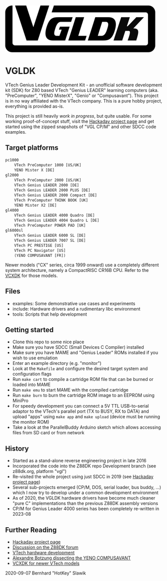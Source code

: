 ![VGLDK Logo](/info/VGLDKLogo.svg)
# VGLDK
VTech Genius Leader Development Kit - an unofficial software development kit (SDK) for Z80 based VTech "Genius LEADER" learning computers (aka. "PreComputer", "YENO MisterX", "Genio" or "Compusavant").
This project is in no way affiliated with the VTech company. This is a pure hobby project, everything is provided as-is.

This project is still heavily *work in progress*, but quite usable. For some working proof-of-concept stuff, visit the [Hackaday project page](https://hackaday.io/project/166921-v-tech-genius-leader-precomputer-hacking) and get started using the zipped snapshots of "VGL CP/M" and other SDCC code examples.


## Target platforms
	pc1000
		VTech PreComputer 1000 [US/UK]
		YENO Mister X [DE]
	gl2000
		VTech PreComputer 2000 [US/UK]
		VTech Genius LEADER 2000 [DE]
		VTech Genius LEADER 2000 PLUS [DE]
		VTech Genius LEADER 2000 Compact [DE]
		VTech PreComputer THINK BOOK [UK]
		YENO Mister X2 [DE]
	gl4000
		VTech Genius LEADER 4000 Quadro [DE]
		VTech Genius LEADER 4004 Quadro L [DE]
		VTech PreComputer POWER PAD [UK]
	gl6000sl
		VTech Genius LEADER 6000 SL [DE]
		VTech Genius LEADER 7007 SL [DE]
		VTech PC PRESTIGE [US]
		VTech PC Navigator [US]
		(YENO COMPUSAVANT [FR])

Newer models ("CX" series, circa 1999 onward) use a completely different system architecture, namely a CompactRISC CR16B CPU. Refer to the [VCXDK](https://www.github.com/hotkeymuc/vcxdk) for those models.

## Files
* examples: Some demonstrative use cases and experiments
* include: Hardware drivers and a rudimentary libc environment
* tools: Scripts that help development

## Getting started
* Clone this repo to some nice place
* Make sure you have SDCC (Small Devices C Compiler) installed
* Make sure you have MAME and "Genius Leader" ROMs installed if you wish to use emulation
* Enter an example directory (e.g. "monitor")
* Look at the `Makefile` and configure the desired target system and configuration flags
* Run `make cart` to compile a cartridge ROM file that can be burned or loaded into MAME
* Run `make emu` to start MAME with the compiled cartridge
* Run `make burn` to burn the cartridge ROM image to an EEPROM using MiniPro
* For speedy development you can connect a 5V TTL USB-to-serial adaptor to the VTech's parallel port (TX to BUSY, RX to DATA) and upload "apps" using `make app` and `make upload` (device must be running the monitor ROM)
* Take a look at the ParallelBuddy Arduino sketch which allows accessing files from SD card or from network

## History
* Started as a stand-alone reverse engineering project in late 2016
* Incorporated the code into the Z88DK repo Development branch (see z88dk.org, platform "vgl")
* Re-visited the whole project using just SDCC in 2019 (see [Hackaday project page](https://hackaday.io/project/166921-v-tech-genius-leader-precomputer-hacking))
* Several sub-projects emerged (CP/M, DOS, serial loader, bus buddy, ...) which I now try to develop under a common development environment
* As of 2020, the VGLDK hardware drivers have become much cleaner "pure C" implementations than the previous Z88DK assembly versions
* CP/M for Genius Leader 4000 series has been completely re-written in 2023-08

## Further Reading
* [Hackaday project page](https://hackaday.io/project/166921-v-tech-genius-leader-precomputer-hacking)
* [Discussion on the Z88DK forum](https://www.z88dk.org/forum/viewtopic.php?id=10055)
* [VTech hardware development](https://www.thingiverse.com/thing:3108809)
* [Alexandre Botzung dissecting the YENO COMPUSAVANT](https://alexandre.botzung.fr/fr/analyse-du-yeno-compusavant)
* [VCXDK for newer VTech models](https://www.github.com/hotkeymuc/vcxdk)

2020-09-07 Bernhard "HotKey" Slawik